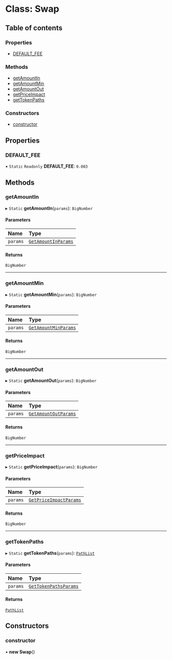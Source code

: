# Class: Swap

## Table of contents

### Properties

- [DEFAULT\_FEE](Swap.md#default_fee)

### Methods

- [getAmountIn](Swap.md#getamountin)
- [getAmountMin](Swap.md#getamountmin)
- [getAmountOut](Swap.md#getamountout)
- [getPriceImpact](Swap.md#getpriceimpact)
- [getTokenPaths](Swap.md#gettokenpaths)

### Constructors

- [constructor](Swap.md#constructor)

## Properties

### DEFAULT\_FEE

▪ `Static` `Readonly` **DEFAULT\_FEE**: ``0.003``

## Methods

### getAmountIn

▸ `Static` **getAmountIn**(`params`): `BigNumber`

#### Parameters

| Name | Type |
| :------ | :------ |
| `params` | [`GetAmountInParams`](../interfaces/Swap.GetAmountInParams.md) |

#### Returns

`BigNumber`

___

### getAmountMin

▸ `Static` **getAmountMin**(`params`): `BigNumber`

#### Parameters

| Name | Type |
| :------ | :------ |
| `params` | [`GetAmountMinParams`](../interfaces/Swap.GetAmountMinParams.md) |

#### Returns

`BigNumber`

___

### getAmountOut

▸ `Static` **getAmountOut**(`params`): `BigNumber`

#### Parameters

| Name | Type |
| :------ | :------ |
| `params` | [`GetAmountOutParams`](../interfaces/Swap.GetAmountOutParams.md) |

#### Returns

`BigNumber`

___

### getPriceImpact

▸ `Static` **getPriceImpact**(`params`): `BigNumber`

#### Parameters

| Name | Type |
| :------ | :------ |
| `params` | [`GetPriceImpactParams`](../interfaces/Swap.GetPriceImpactParams.md) |

#### Returns

`BigNumber`

___

### getTokenPaths

▸ `Static` **getTokenPaths**(`params`): [`PathList`](../modules/MaximalPaths.md#pathlist)

#### Parameters

| Name | Type |
| :------ | :------ |
| `params` | [`GetTokenPathsParams`](../modules/Swap.md#gettokenpathsparams) |

#### Returns

[`PathList`](../modules/MaximalPaths.md#pathlist)

## Constructors

### constructor

• **new Swap**()
